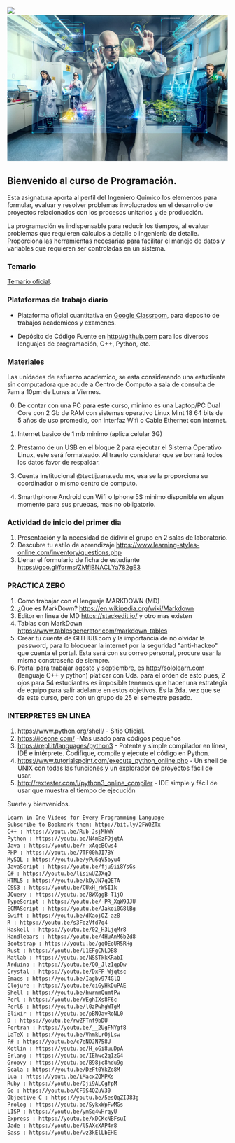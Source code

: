 ![](http://tectijuana.edu.mx/wp-content/uploads/2014/11/Heading-Quimica.png)
![](/imagenes/IntroQ.png)

## Bienvenido al curso de Programación.

Esta asignatura aporta al perfil del Ingeniero Químico los elementos para formular, evaluar y resolver problemas involucrados en el desarrollo de proyectos relacionados con los procesos unitarios y de producción.

La programación es indispensable para reducir los tiempos, al evaluar problemas que requieren cálculos a detalle o ingeniería de detalle. Proporciona las herramientas necesarias para facilitar el manejo de datos y variables que requieren ser controladas en un sistema.

### Temario

[Temario oficial](http://itvillahermosa.edu.mx/docs/oferta/ingquimica/temario2010/1ERSEMESTRE/Programacion.pdf).

### Plataformas de trabajo diario

- Plataforma oficial cuantitativa en [Google Classroom](https://classroom.google.com), para deposito de trabajos academicos y examenes.

- Depósito de Código Fuente en http://github.com para los diversos lenguajes de programación, C++,  Python, etc.



### Materiales
Las unidades de esfuerzo academico, se esta considerando una estudiante sin computadora que acude a Centro de Computo a sala de consulta de 7am a 10pm de Lunes a Viernes.

0. De contar con una PC para este curso, minimo es una Laptop/PC Dual Core con 2 Gb de RAM con sistemas operativo Linux Mint 18 64 bits de 5 años de uso promedio, con interfaz Wifi o Cable Ethernet con internet.

1. Internet basico de 1 mb minimo (aplica celular 3G) 

2. Prestamo de un USB en el bloque 2 para ejecutar el Sistema Operativo Linux, este será formateado. Al traerlo considerar que se borrará todos los datos favor de respaldar.

3. Cuenta institucional @tectijuana.edu.mx, esa se la proporciona su coordinador o mismo centro de computo.

4. Smarthphone Android con Wifi o Iphone 5S minimo disponible en algun momento para sus pruebas, mas no obligatorio.

### Actividad de inicio del primer dia
1. Presentación y la necesidad de didivir el grupo en 2 salas de laboratorio.
2. Descubre tu estilo de aprendizaje https://www.learning-styles-online.com/inventory/questions.php
3. Llenar el formulario de ficha de estudiante https://goo.gl/forms/ZMfjBNACLYa782gE3

### PRACTICA ZERO
1. Como trabajar con el lenguaje MARKDOWN  (MD)
2. ¿Que es MarkDown? https://en.wikipedia.org/wiki/Markdown
3. Editor en linea de MD  https://stackedit.io/  y otro mas existen
4. Tablas con MarkDown  https://www.tablesgenerator.com/markdown_tables
5. Crear tu cuenta de GITHUB.com y la importancia de no olvidar la password, para lo bloquear la internet por la seguridad "anti-hackeo" que cuenta el portal. Esta será con su correo personal, procure usar la misma constraseña de siempre.
6. Portal para trabajar agosto y septiembre, es http://sololearn.com (lenguaje C++ y python) platicar con Uds. para el orden de esto pues, 2 ojos para 54 estudiantes es imposible tenemos que hacer una estrategía de equipo para salir adelante en estos objetivos. Es la 2da. vez que se da este curso, pero con un grupo de 25 el semestre pasado.

### INTERPRETES EN LINEA

1.  https://www.python.org/shell/ - Sitio Oficial.
2.  https://ideone.com/ -Mas usado para códigos pequeños
3.  https://repl.it/languages/python3 - Potente y simple compilador en línea, IDE e intérprete. Codifique, compile y ejecute el código en Python.
4.  https://www.tutorialspoint.com/execute_python_online.php - Un shell de UNIX con todas las funciones y un explorador de proyectos fácil de usar.
5.  http://rextester.com/l/python3_online_compiler - IDE simple y fácil de usar que muestra el tiempo de ejecución

Suerte y bienvenidos.


    Learn in One Videos for Every Programming Language
    Subscribe to Bookmark them: http://bit.ly/2FWQZTx
    C++ : https://youtu.be/Rub-JsjMhWY
    Python : https://youtu.be/N4mEzFDjqtA
    Java : https://youtu.be/n-xAqcBCws4
    PHP : https://youtu.be/7TF00hJI78Y
    MySQL : https://youtu.be/yPu6qV5byu4
    JavaScript : https://youtu.be/fju9ii8YsGs
    C# : https://youtu.be/lisiwUZJXqQ
    HTML5 : https://youtu.be/kDyJN7qQETA
    CSS3 : https://youtu.be/CUxH_rWSI1k
    JQuery : https://youtu.be/BWXggB-T1jQ
    TypeScript : https://youtu.be/-PR_XqW9JJU
    ECMAScript : https://youtu.be/Jakoi0G8lBg
    Swift : https://youtu.be/dKaojOZ-az8
    R : https://youtu.be/s3FozVfd7q4
    Haskell : https://youtu.be/02_H3LjqMr8
    Handlebars : https://youtu.be/4HuAnM6b2d8
    Bootstrap : https://youtu.be/gqOEoUR5RHg
    Rust : https://youtu.be/U1EFgCNLDB8
    Matlab : https://youtu.be/NSSTkkKRabI
    Arduino : https://youtu.be/QO_Jlz1qpDw
    Crystal : https://youtu.be/DxFP-Wjqtsc
    Emacs : https://youtu.be/Iagbv974GlQ
    Clojure : https://youtu.be/ciGyHkDuPAE
    Shell : https://youtu.be/hwrnmQumtPw
    Perl : https://youtu.be/WEghIXs8F6c
    Perl6 : https://youtu.be/l0zPwhgWTgM
    Elixir : https://youtu.be/pBNOavRoNL0
    D : https://youtu.be/rwZFTnf9bDU
    Fortran : https://youtu.be/__2UgFNYgf8
    LaTeX : https://youtu.be/VhmkLrOjLsw
    F# : https://youtu.be/c7eNDJN758U
    Kotlin : https://youtu.be/H_oGi8uuDpA
    Erlang : https://youtu.be/IEhwc2q1zG4
    Groovy : https://youtu.be/B98jc8hdu9g
    Scala : https://youtu.be/DzFt0YkZo8M
    Lua : https://youtu.be/iMacxZQMPXs
    Ruby : https://youtu.be/Dji9ALCgfpM
    Go : https://youtu.be/CF9S4QZuV30
    Objective C : https://youtu.be/5esQqZIJ83g
    Prolog : https://youtu.be/SykxWpFwMGs
    LISP : https://youtu.be/ymSq4wHrqyU
    Express : https://youtu.be/xDCKcNBFsuI
    Jade : https://youtu.be/l5AXcXAP4r8
    Sass : https://youtu.be/wz3kElLbEHE
